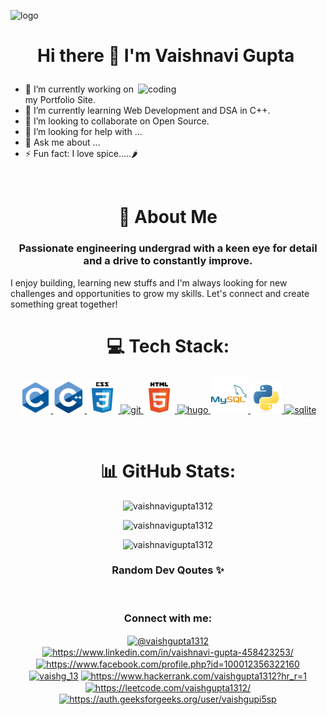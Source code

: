 ![logo](https://camo.githubusercontent.com/ba9f3bd30647e352a3f5e1e45eb45c6ec7bad6155cd16aaedf4a426738da0ca5/68747470733a2f2f696e646f616e616c79746963612e636f6d2f7374617469632f696d616765732f62616e6e6572722e676966)
<p><h1 align="center"> Hi there 👋 I'm Vaishnavi Gupta <a href="https://visitcount.itsvg.in"><img src="https://visitcount.itsvg.in/api?id=vaishnavigupta1312&amp;icon=2&amp;color=6" alt=""></a></p></h1>


<div><img align= "right" alt="coding" width="300" src="https://mir-s3-cdn-cf.behance.net/project_modules/disp/601014116770475.6068beff4640a.gif">

- 🔭 I’m currently working on my Portfolio Site.
- 🌱 I’m currently learning Web Development and DSA in C++.
- 👯 I’m looking to collaborate on Open Source.
- 🤔 I’m looking for help with ...
- 💬 Ask me about ...
- ⚡ Fun fact: I love spice.....🌶</div>
<br>

<h1 align="center">💫 About Me</h1>

<h3><p align="center">Passionate engineering undergrad with a keen eye for detail and a drive to constantly improve.</h3>
  I enjoy building, learning new stuffs and I'm always looking for new challenges and opportunities to grow my skills. Let's connect and create something great together!<br></p>

<h1 align="center"> 💻 Tech Stack:</h1>


<p align="center"> <a href="https://www.cprogramming.com/" target="_blank" rel="noreferrer"> <img src="https://raw.githubusercontent.com/devicons/devicon/master/icons/c/c-original.svg" alt="c" width="50" height="50"/> </a> <a href="https://www.w3schools.com/cpp/" target="_blank" rel="noreferrer"> <img src="https://raw.githubusercontent.com/devicons/devicon/master/icons/cplusplus/cplusplus-original.svg" alt="cplusplus" width="50" height="50"/> </a> <a href="https://www.w3schools.com/css/" target="_blank" rel="noreferrer"> <img src="https://raw.githubusercontent.com/devicons/devicon/master/icons/css3/css3-original-wordmark.svg" alt="css3" width="50" height="50"/> </a> <a href="https://git-scm.com/" target="_blank" rel="noreferrer"> <img src="https://www.vectorlogo.zone/logos/git-scm/git-scm-icon.svg" alt="git" width="40" height="40"/> </a> <a href="https://www.w3.org/html/" target="_blank" rel="noreferrer"> <img src="https://raw.githubusercontent.com/devicons/devicon/master/icons/html5/html5-original-wordmark.svg" alt="html5" width="50" height="50"/> </a> <a href="https://gohugo.io/" target="_blank" rel="noreferrer"> <img src="https://api.iconify.design/logos-hugo.svg" alt="hugo" width="60" height="60"/> </a> <a href="https://www.mysql.com/" target="_blank" rel="noreferrer"> <img src="https://raw.githubusercontent.com/devicons/devicon/master/icons/mysql/mysql-original-wordmark.svg" alt="mysql" width="60" height="60"/> </a> <a href="https://www.python.org" target="_blank" rel="noreferrer"> <img src="https://raw.githubusercontent.com/devicons/devicon/master/icons/python/python-original.svg" alt="python" width="50" height="50"/> </a> <a href="https://www.sqlite.org/" target="_blank" rel="noreferrer"> <img src="https://www.vectorlogo.zone/logos/sqlite/sqlite-icon.svg" alt="sqlite" width="50" height="50"/> </a> </p><br>

<h1 align="center">📊 GitHub Stats:</h1>

<p align="center"><img src="https://github-readme-stats.vercel.app/api?username=Vaishnavigupta1312&amp;theme=midnight-purple&amp;hide_border=false&amp;include_all_commits=false&amp;count_private=false" alt="vaishnavigupta1312"><br/></p>


<p align="center"><img src="https://github-readme-streak-stats.herokuapp.com/?user=Vaishnavigupta1312&amp;theme=midnight-purple&amp;hide_border=false" alt="vaishnavigupta1312"></p>


<p align="center"><img src="https://github-readme-stats.vercel.app/api/top-langs/?username=Vaishnavigupta1312&amp;theme=midnight-purple&amp;hide_border=false&amp;include_all_commits=false&amp;count_private=false&amp;layout=compact" alt="vaishnavigupta1312"></p>


<!-- ## 🐦 Latest Tweet

[![](https://gtce.itsvg.in/api?username=@vaishgupta1312)](https://github.com/VishwaGauravIn/github-twitter-card-embed)
 -->
<h3 align="center"> Random Dev Qoutes ✨</h3>

<p align="center"><img src="https://quotes-github-readme.vercel.app/api?type=horizontal&amp;theme=dark" alt=""></p>


<h3 align="center">Connect with me:</h3>
<p align="center">
<a href="https://twitter.com/@vaishgupta1312" target="blank"><img align="center" src="https://raw.githubusercontent.com/rahuldkjain/github-profile-readme-generator/master/src/images/icons/Social/twitter.svg" alt="@vaishgupta1312" height="30" width="40" /></a>
<a href="https://www.linkedin.com/in/vaishnavi-gupta-458423253/" target="blank"><img align="center" src="https://raw.githubusercontent.com/rahuldkjain/github-profile-readme-generator/master/src/images/icons/Social/linked-in-alt.svg" alt="https://www.linkedin.com/in/vaishnavi-gupta-458423253/" height="30" width="40" /></a>
<a href="https://www.facebook.com/profile.php?id=100012356322160" target="blank"><img align="center" src="https://raw.githubusercontent.com/rahuldkjain/github-profile-readme-generator/master/src/images/icons/Social/facebook.svg" alt="https://www.facebook.com/profile.php?id=100012356322160" height="30" width="40" /></a>
<a href="https://instagram.com/vaishg_13" target="blank"><img align="center" src="https://raw.githubusercontent.com/rahuldkjain/github-profile-readme-generator/master/src/images/icons/Social/instagram.svg" alt="vaishg_13" height="30" width="40" /></a>
<a href="https://www.hackerrank.com/vaishgupta1312?hr_r=1" target="blank"><img align="center" src="https://raw.githubusercontent.com/rahuldkjain/github-profile-readme-generator/master/src/images/icons/Social/hackerrank.svg" alt="https://www.hackerrank.com/vaishgupta1312?hr_r=1" height="30" width="40" /></a>
<a href="https://leetcode.com/vaishgupta1312/hello" target="blank"><img align="center" src="https://raw.githubusercontent.com/rahuldkjain/github-profile-readme-generator/master/src/images/icons/Social/leet-code.svg" alt="https://leetcode.com/vaishgupta1312/" height="30" width="40" /></a>
<a href="https://auth.geeksforgeeks.org/user/vaishgupi5sp" target="blank"><img align="center" src="https://raw.githubusercontent.com/rahuldkjain/github-profile-readme-generator/master/src/images/icons/Social/geeks-for-geeks.svg" alt="https://auth.geeksforgeeks.org/user/vaishgupi5sp" height="30" width="40" /></a>
</p>

<!-- Proudly created with GPRM ( https://gprm.itsvg.in ) -->
